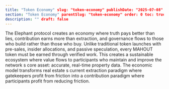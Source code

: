 ```yaml
---
title: "Token Economy" slug: "token-economy" publishDate: "2025-07-08" chapter: "Token Economy"
section: "Token Economy" parentSlug: "token-economy" order: 0 toc: true
description: "" draft: false
---
```

The Elephant protocol creates an economy where truth pays better than lies, contribution earns more than extraction, and governance flows to those who build rather than those who buy. Unlike traditional token launches with pre-sales, insider allocations, and passive speculation, every MAHOUT token must be earned through verified work. This creates a sustainable ecosystem where value flows to participants who maintain and improve the network s core asset: accurate, real-time property data. The economic model transforms real estate s current extraction paradigm where gatekeepers profit from friction into a contribution paradigm where participants profit from reducing friction.